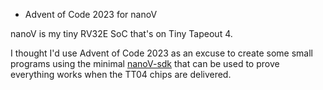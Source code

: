 * Advent of Code 2023 for nanoV

nanoV is my tiny RV32E SoC that's on Tiny Tapeout 4.

I thought I'd use Advent of Code 2023 as an excuse to create some small programs using the minimal [nanoV-sdk](https://github.com/MichaelBell/nanoV-sdk) that can be used to prove everything works when the TT04 chips are delivered.